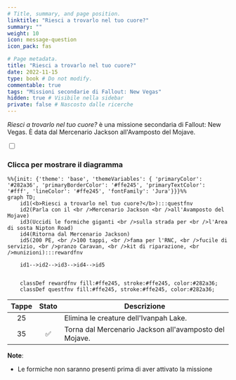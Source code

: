 ```yaml
---
# Title, summary, and page position.
linktitle: "Riesci a trovarlo nel tuo cuore?"
summary: ""
weight: 10
icon: message-question
icon_pack: fas

# Page metadata.
title: "Riesci a trovarlo nel tuo cuore?"
date: 2022-11-15
type: book # Do not modify.
commentable: true
tags: "Missioni secondarie di Fallout: New Vegas"
hidden: true # Visibile nella sidebar
private: false # Nascosto dalle ricerche
---
```


<div class="fnv">


*Riesci a trovarlo nel tuo cuore?* è una missione secondaria di Fallout: New Vegas. È data dal Mercenario Jackson all'Avamposto del Mojave.


<section class="chart-collapse">
<input type="checkbox" name="collapse2" id="handle2">
<h3 class="handle">
<label for="handle2">Clicca per mostrare il diagramma</label>
</h3>
<div class="content">

```mermaid
%%{init: {'theme': 'base', 'themeVariables': { 'primaryColor': '#282a36', 'primaryBorderColor': '#ffe245', 'primaryTextColor': '#fff', 'lineColor': '#ffe245', 'fontFamily': 'Jura'}}}%%
graph TD;
    id1(<b>Riesci a trovarlo nel tuo cuore?</b>):::questfnv
    id2(Parla con il <br />Mercenario Jackson <br />all'Avamposto del Mojave)
    id3(Uccidi le formiche giganti <br />sulla strada per <br />l'Area di sosta Nipton Road)
    id4(Ritorna dal Mercenario Jackson)
    id5(200 PE, <br />100 tappi, <br />fama per l'RNC, <br />fucile di servizio, <br />pranzo Caravan, <br />kit di riparazione, <br />munizioni):::rewardfnv

    id1-->id2-->id3-->id4-->id5
    
    
    classDef rewardfnv fill:#ffe245, stroke:#ffe245, color:#282a36;
    classDef questfnv fill:#ffe245, stroke:#ffe245, color:#282a36;
```

</div>
</section>

| Tappe |       Stato        | Descrizione |
|:-----:|:------------------:| ----------- |
|                           25                          |            | Elimina le creature dell'Ivanpah Lake.                                                                                                                                      |
|                           35                          | :white_check_mark: | Torna dal Mercenario Jackson all'avamposto del Mojave.                                                                                                                      |





**Note**:
- Le formiche non saranno presenti prima di aver attivato la missione 


</div>


